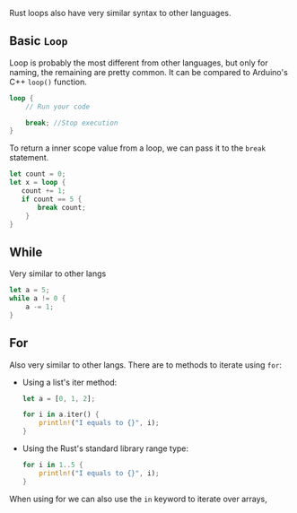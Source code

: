 Rust loops also have very similar syntax to other languages.

## Basic ``Loop``
Loop is probably the most different from other languages, but only for naming, the remaining are pretty common. It can be compared to Arduino's C++ ``loop()`` function.
```rust
loop {
	// Run your code

	break; //Stop execution
}
```

To return a inner scope value from a loop, we can pass it to the ``break`` statement.
```rust
let count = 0;
let x = loop {
   count += 1;
   if count == 5 {
	   break count;
	}
}
```

## While 
Very similar to other langs
```rust 
let a = 5;
while a != 0 {
	a -= 1;
}
```

## For
Also very similar to other langs. There are to methods to iterate using ``for``:
- Using a list's iter method:
	```rust 
	let a = [0, 1, 2];

	for i in a.iter() {
		println!("I equals to {}", i);
	}
	```
- Using the Rust's standard library range type:
	```rust
	for i in 1..5 {
		println!("I equals to {}", i);
	}
	```

When using for we can also use the ``in`` keyword to iterate over arrays, 

